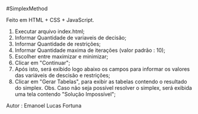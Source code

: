 #SimplexMethod

Feito em HTML + CSS + JavaScript.

1) Executar arquivo index.html;
2) Informar Quantidade de variaveis de decisão;
3) Informar Quantidade de restrições;
4) Informar Quantidade maxima de iterações (valor padrão : 10);
5) Escolher entre maximizar e minimizar;
6) Clicar em "Continuar";
7) Após isto, será exibido logo abaixo os campos para informar os valores das variáveis de descisão e restrições;
8) Clicar em "Gerar Tabelas", para exibir as tabelas contendo o resultado do simplex. Obs. Caso não seja possível resolver o simplex, será exibida uma tela contendo "Solução Impossível";

Autor : Emanoel Lucas Fortuna
